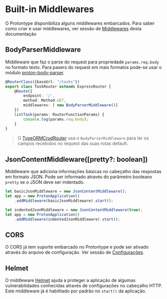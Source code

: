 # Built-in Middlewares

O Protontype disponibiliza alguns middlewares embarcados. Para saber como criar e usar middlewares, ver sessão de [Middlewares](middlewares) desta documentação

## BodyParserMiddleware

Middleware que faz o parse do request para propriedade ```params.req.body``` no formato texto. Para pasers do request em mais formatos pode-se usar o módulo [proton-body-parser](https://github.com/protontype/proton-body-parser).

```typescript
@RouterClass({baseUrl: "/tasks"})
export class TaskRouter extends ExpressRouter {
    @Route({
        endpoint: '/',
        method: Method.GET,
        middlewares: [ new BodyParserMiddleware()]
    })
    listTask(params: RouterFunctionParams) {
        console.log(params.req.body);
    }
}
```
> O [TypeORMCrudRouter](basecrudrouter) usa o ```BodyParserMiddleware``` para ler os campos recebidos no request das suas rotas default.

## JsonContentMiddleware(**[pretty?: boolean]**)

Middleware que adiciona informações básicas no cabeçalho das respostas em formato JSON. Pode ser informado através do parâmetro booleano ```pretty``` se o JSON deve ser indentado.

```typescript
let basicJsonMiddleware = new JsonContentMiddleware();
let app = new ProtonApplication()
    .addMiddleware(basicJsonMiddleware).start();
``` 

```typescript
let indentedJsonMiddleware = new JsonContentMiddleware(true);
let app = new ProtonApplication()
    .addMiddleware(indentedJsonMiddleware).start();
``` 

## CORS

O CORS já tem suporte embarcado no Protontype e pode ser ativado através do arquivo de configuração. Ver sessão de [Configurações](config#configuracoes-da-aplicacao).

## Helmet

O middleware [Helmet](https://github.com/helmetjs/helmet) ajuda a proteger a aplicação de algumas vulnerabilidades conhecidas através de configurações no cabeçalho HTTP. Este middleware já é habilitado por padrão no ```start()``` da aplicação.

